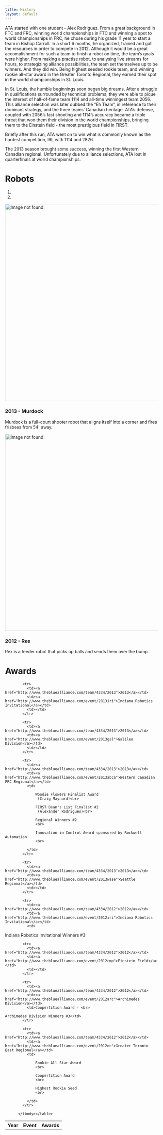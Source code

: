 ```yaml
---
title: History
layout: default
---
```


ATA started with one student - Alex Rodriguez. From a great background in FTC and FRC, winning world championships in FTC and winning a spot to world championships in FRC, he chose during his grade 11 year to start a team in Bishop Carroll. In a short 6 months, he organized, trained and got the resources in order to compete in 2012. Although it would be a great accomplishment for such a team to finish a robot on time, the team’s goals were higher. From making a practise robot, to analysing live streams for hours, to strategizing alliance possibilities, the team set themselves up to be winners. And they did win. Being highest seeded rookie team, and winning rookie all-star award in the Greater Toronto Regional, they earned their spot in the world championships in St. Louis.

In St. Louis, the humble beginnings soon began big dreams. After a struggle in qualifications surrounded by technical problems, they were able to pique the interest of hall-of-fame team 1114 and all-time winningest team 2056. This alliance selection was later dubbed the “Eh Team”, in reference to their dominant strategy, and the three teams’ Canadian heritage. ATA’s defense, coupled with 2056’s fast shooting and 1114’s accuracy became a triple threat that won them their division in the world championships, bringing them to the Einstein field - the most prestigious field in FIRST.

Briefly after this run, ATA went on to win what is commonly known as the hardest competition, IRI, with 1114 and 2826.

The 2013 season brought some success, winning the first Western Canadian regional. Unfortunately due to alliance selections, ATA lost in quarterfinals at world championships.

# Robots

<div id="carousel" class="carousel slide">
    <ol class="carousel-indicators">
        <li data-target="#carousel" data-slide-to="0" class="active"></li>
        <li data-target="#carousel" data-slide-to="1" class="active"></li>
    </ol>
    <div class="carousel-inner">
        <div class="item active">
			<a href="/img/ATA-promo.jpg"><img style="margin: 0 auto;height:650px;" src="/img/2013-robot.jpg" alt="Image not found!"></a>
            <div class="carousel-caption">
                <h3>2013 - Murdock</h3>
                <p>Murdock is a full-court shooter robot that aligns itself into a corner and fires frisbees from 54' away.</p>
            </div>
        </div>
        <div class="item">
            <img style="margin: 0 auto;height:650px;" src="/img/2012-robot.jpg" alt="Image not found!">
            <div class="carousel-caption">
                <h3>2012 - Rex</h3>
                <p>Rex is a feeder robot that picks up balls and sends them over the bump.</p>
            </div>
        </div>
    </div>
    <a class="left carousel-control" href="#carousel" data-slide="prev">
        <span class="glyphicon glyphicon-chevron-left"></span>
    </a>
    <a class="right carousel-control" href="#carousel" data-slide="next">
        <span class="glyphicon glyphicon-chevron-right"></span>
    </a>
</div>


# Awards
<table class="table table-condensed">
            <tbody><tr>
              <th>Year</th>
              <th>Event</th>
              <th>Awards</th>
            </tr>
            
            <tr>
              <td><a href="http://www.thebluealliance.com/team/4334/2013">2013</a></td>
              <td><a href="http://www.thebluealliance.com/event/2013iri">Indiana Robotics Invitational</a></td>
              <td></td>
            </tr>
            
            <tr>
              <td><a href="http://www.thebluealliance.com/team/4334/2013">2013</a></td>
              <td><a href="http://www.thebluealliance.com/event/2013gal">Galileo Division</a></td>
              <td></td>
            </tr>
            
            <tr>
              <td><a href="http://www.thebluealliance.com/team/4334/2013">2013</a></td>
              <td><a href="http://www.thebluealliance.com/event/2013abca">Western Canadian FRC Regional</a></td>
              <td>
                
                  Woodie Flowers Finalist Award
                   (Craig Maynard)<br>
                
                  FIRST Dean's List Finalist #2
                   (Alexander Rodrigues)<br>
                
                  Regional Winners #2
                  <br>
                
                  Innovation in Control Award sponsored by Rockwell Automation
                  <br>
                
              </td>
            </tr>
            
            <tr>
              <td><a href="http://www.thebluealliance.com/team/4334/2013">2013</a></td>
              <td><a href="http://www.thebluealliance.com/event/2013wase">Seattle Regional</a></td>
              <td></td>
            </tr>
            
            <tr>
              <td><a href="http://www.thebluealliance.com/team/4334/2012">2012</a></td>
              <td><a href="http://www.thebluealliance.com/event/2012iri">Indiana Robotics Invitational</a></td>
              <td>
Indiana Robotics Invitational Winners #3
</td>
            </tr>
            
            <tr>
              <td><a href="http://www.thebluealliance.com/team/4334/2012">2012</a></td>
              <td><a href="http://www.thebluealliance.com/event/2012cmp">Einstein Field</a></td>
              <td></td>
            </tr>
            
            <tr>
              <td><a href="http://www.thebluealliance.com/team/4334/2012">2012</a></td>
              <td><a href="http://www.thebluealliance.com/event/2012arc">Archimedes Division</a></td>
              <td>Coopertition Award - <br>

	Archimedes Division Winners #3</td>
            </tr>
            
            <tr>
              <td><a href="http://www.thebluealliance.com/team/4334/2012">2012</a></td>
              <td><a href="http://www.thebluealliance.com/event/2012on">Greater Toronto East Regional</a></td>
              <td>
                
                  Rookie All Star Award
                  <br>
                
                  Coopertition Award
                  <br>
                
                  Highest Rookie Seed
                  <br>
                
              </td>
            </tr>
            
          </tbody></table>
